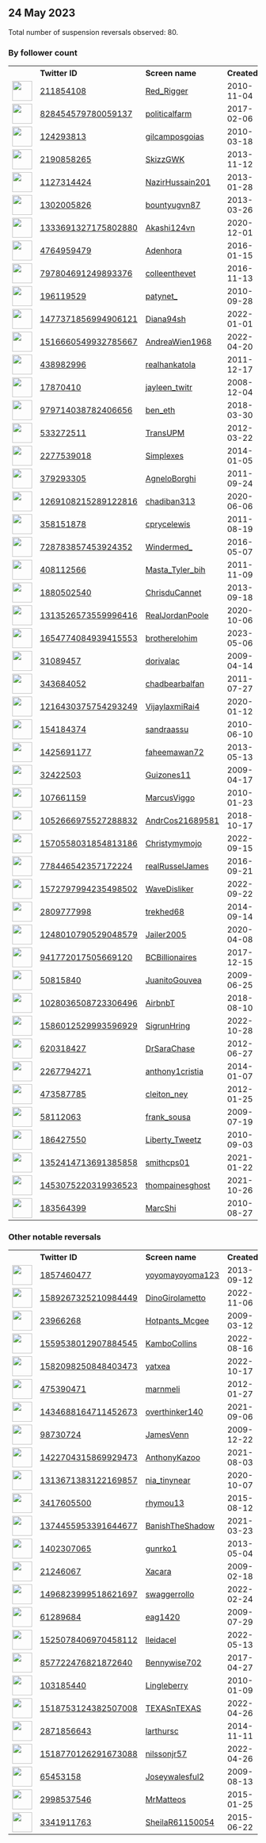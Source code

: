 
## 24 May 2023
Total number of suspension reversals observed: 80.

### By follower count
<table><tr><th></th><th align="left">Twitter ID</th><th align="left">Screen name</th>
<th align="left">Created</th><th align="left">Status</th><th align="left">Suspended</th><th align="left">Followers</th>
<tr><td><a href="https://pbs.twimg.com/profile_images/1358918844308287490/x0VBfexj_normal.jpg"><img src="https://pbs.twimg.com/profile_images/1358918844308287490/x0VBfexj_normal.jpg" width="40px" height="40px" align="center"/></a></td><td><a href="https://twitter.com/intent/user?user_id=211854108">211854108</a></td><td><a href="https://twitter.com/Red_Rigger">Red_Rigger</a></td><td>2010-11-04</td><td align="center"></td><td>2022-02-13</td><td>20908</td></tr>
<tr><td><a href="https://pbs.twimg.com/profile_images/1319857414141661184/T9lwT4Z8_normal.jpg"><img src="https://pbs.twimg.com/profile_images/1319857414141661184/T9lwT4Z8_normal.jpg" width="40px" height="40px" align="center"/></a></td><td><a href="https://twitter.com/intent/user?user_id=828454579780059137">828454579780059137</a></td><td><a href="https://twitter.com/politicalfarm">politicalfarm</a></td><td>2017-02-06</td><td align="center"></td><td></td><td>13452</td></tr>
<tr><td><a href="https://pbs.twimg.com/profile_images/1461741831889301515/-hTfoBD__normal.jpg"><img src="https://pbs.twimg.com/profile_images/1461741831889301515/-hTfoBD__normal.jpg" width="40px" height="40px" align="center"/></a></td><td><a href="https://twitter.com/intent/user?user_id=124293813">124293813</a></td><td><a href="https://twitter.com/gilcamposgoias">gilcamposgoias</a></td><td>2010-03-18</td><td align="center"></td><td>2023-03-04</td><td>11746</td></tr>
<tr><td><a href="https://pbs.twimg.com/profile_images/1308634661791309824/AWQj51Lu_normal.jpg"><img src="https://pbs.twimg.com/profile_images/1308634661791309824/AWQj51Lu_normal.jpg" width="40px" height="40px" align="center"/></a></td><td><a href="https://twitter.com/intent/user?user_id=2190858265">2190858265</a></td><td><a href="https://twitter.com/SkizzGWK">SkizzGWK</a></td><td>2013-11-12</td><td align="center"></td><td></td><td>5062</td></tr>
<tr><td><a href="https://pbs.twimg.com/profile_images/681867790509305857/4D2Qgd8B_normal.png"><img src="https://pbs.twimg.com/profile_images/681867790509305857/4D2Qgd8B_normal.png" width="40px" height="40px" align="center"/></a></td><td><a href="https://twitter.com/intent/user?user_id=1127314424">1127314424</a></td><td><a href="https://twitter.com/NazirHussain201">NazirHussain201</a></td><td>2013-01-28</td><td align="center"></td><td>2023-03-30</td><td>4869</td></tr>
<tr><td><a href="https://pbs.twimg.com/profile_images/1590321012020695040/IdV2a4u8_normal.jpg"><img src="https://pbs.twimg.com/profile_images/1590321012020695040/IdV2a4u8_normal.jpg" width="40px" height="40px" align="center"/></a></td><td><a href="https://twitter.com/intent/user?user_id=1302005826">1302005826</a></td><td><a href="https://twitter.com/bountyugvn87">bountyugvn87</a></td><td>2013-03-26</td><td align="center"></td><td>2023-03-20</td><td>4803</td></tr>
<tr><td><a href="https://pbs.twimg.com/profile_images/1660242492695121920/s-VYZEQU_normal.jpg"><img src="https://pbs.twimg.com/profile_images/1660242492695121920/s-VYZEQU_normal.jpg" width="40px" height="40px" align="center"/></a></td><td><a href="https://twitter.com/intent/user?user_id=1333691327175802880">1333691327175802880</a></td><td><a href="https://twitter.com/Akashi124vn">Akashi124vn</a></td><td>2020-12-01</td><td align="center"></td><td>2023-04-23</td><td>4728</td></tr>
<tr><td><a href="https://pbs.twimg.com/profile_images/1617942707833344015/xs8cElyK_normal.jpg"><img src="https://pbs.twimg.com/profile_images/1617942707833344015/xs8cElyK_normal.jpg" width="40px" height="40px" align="center"/></a></td><td><a href="https://twitter.com/intent/user?user_id=4764959479">4764959479</a></td><td><a href="https://twitter.com/Adenhora">Adenhora</a></td><td>2016-01-15</td><td align="center"></td><td>2023-05-02</td><td>4434</td></tr>
<tr><td><a href="https://pbs.twimg.com/profile_images/1661167386676871168/YpeebKC9_normal.jpg"><img src="https://pbs.twimg.com/profile_images/1661167386676871168/YpeebKC9_normal.jpg" width="40px" height="40px" align="center"/></a></td><td><a href="https://twitter.com/intent/user?user_id=797804691249893376">797804691249893376</a></td><td><a href="https://twitter.com/colleenthevet">colleenthevet</a></td><td>2016-11-13</td><td align="center"></td><td></td><td>3316</td></tr>
<tr><td><a href="https://pbs.twimg.com/profile_images/1390728784157024258/pvyIVVp-_normal.jpg"><img src="https://pbs.twimg.com/profile_images/1390728784157024258/pvyIVVp-_normal.jpg" width="40px" height="40px" align="center"/></a></td><td><a href="https://twitter.com/intent/user?user_id=196119529">196119529</a></td><td><a href="https://twitter.com/patynet_">patynet_</a></td><td>2010-09-28</td><td align="center"></td><td>2022-07-28</td><td>1676</td></tr>
<tr><td><a href="https://pbs.twimg.com/profile_images/1480584294133379076/g0zltZqH_normal.jpg"><img src="https://pbs.twimg.com/profile_images/1480584294133379076/g0zltZqH_normal.jpg" width="40px" height="40px" align="center"/></a></td><td><a href="https://twitter.com/intent/user?user_id=1477371856994906121">1477371856994906121</a></td><td><a href="https://twitter.com/Diana94sh">Diana94sh</a></td><td>2022-01-01</td><td align="center"></td><td>2022-10-08</td><td>1455</td></tr>
<tr><td><a href="https://pbs.twimg.com/profile_images/1516660858063106048/vGj4th4Y_normal.jpg"><img src="https://pbs.twimg.com/profile_images/1516660858063106048/vGj4th4Y_normal.jpg" width="40px" height="40px" align="center"/></a></td><td><a href="https://twitter.com/intent/user?user_id=1516660549932785667">1516660549932785667</a></td><td><a href="https://twitter.com/AndreaWien1968">AndreaWien1968</a></td><td>2022-04-20</td><td align="center"></td><td>2022-10-19</td><td>1396</td></tr>
<tr><td><a href="https://pbs.twimg.com/profile_images/378800000805392385/60448cfc4fc1b3570f25a49c2560deba_normal.png"><img src="https://pbs.twimg.com/profile_images/378800000805392385/60448cfc4fc1b3570f25a49c2560deba_normal.png" width="40px" height="40px" align="center"/></a></td><td><a href="https://twitter.com/intent/user?user_id=438982996">438982996</a></td><td><a href="https://twitter.com/realhankatola">realhankatola</a></td><td>2011-12-17</td><td align="center"></td><td></td><td>1315</td></tr>
<tr><td><a href="https://pbs.twimg.com/profile_images/3126268993/9109ca957cff01362a625d7cadc1a7cd_normal.jpeg"><img src="https://pbs.twimg.com/profile_images/3126268993/9109ca957cff01362a625d7cadc1a7cd_normal.jpeg" width="40px" height="40px" align="center"/></a></td><td><a href="https://twitter.com/intent/user?user_id=17870410">17870410</a></td><td><a href="https://twitter.com/jayleen_twitr">jayleen_twitr</a></td><td>2008-12-04</td><td align="center"></td><td></td><td>1049</td></tr>
<tr><td><a href="https://pbs.twimg.com/profile_images/1390829182054289408/MNg4-9sl_normal.jpg"><img src="https://pbs.twimg.com/profile_images/1390829182054289408/MNg4-9sl_normal.jpg" width="40px" height="40px" align="center"/></a></td><td><a href="https://twitter.com/intent/user?user_id=979714038782406656">979714038782406656</a></td><td><a href="https://twitter.com/ben_eth">ben_eth</a></td><td>2018-03-30</td><td align="center"></td><td>2022-12-18</td><td>1049</td></tr>
<tr><td><a href="https://pbs.twimg.com/profile_images/1117518528515575809/U_wegxy__normal.jpg"><img src="https://pbs.twimg.com/profile_images/1117518528515575809/U_wegxy__normal.jpg" width="40px" height="40px" align="center"/></a></td><td><a href="https://twitter.com/intent/user?user_id=533272511">533272511</a></td><td><a href="https://twitter.com/TransUPM">TransUPM</a></td><td>2012-03-22</td><td align="center"></td><td></td><td>1003</td></tr>
<tr><td><a href="https://pbs.twimg.com/profile_images/1659572875278393348/vVj18uZ8_normal.jpg"><img src="https://pbs.twimg.com/profile_images/1659572875278393348/vVj18uZ8_normal.jpg" width="40px" height="40px" align="center"/></a></td><td><a href="https://twitter.com/intent/user?user_id=2277539018">2277539018</a></td><td><a href="https://twitter.com/Simplexes">Simplexes</a></td><td>2014-01-05</td><td align="center"></td><td></td><td>937</td></tr>
<tr><td><a href="https://pbs.twimg.com/profile_images/1414374275226669057/jRyfha0s_normal.jpg"><img src="https://pbs.twimg.com/profile_images/1414374275226669057/jRyfha0s_normal.jpg" width="40px" height="40px" align="center"/></a></td><td><a href="https://twitter.com/intent/user?user_id=379293305">379293305</a></td><td><a href="https://twitter.com/AgneloBorghi">AgneloBorghi</a></td><td>2011-09-24</td><td align="center"></td><td>2022-10-25</td><td>865</td></tr>
<tr><td><a href="https://pbs.twimg.com/profile_images/1581087189231931392/7jB3Y9az_normal.jpg"><img src="https://pbs.twimg.com/profile_images/1581087189231931392/7jB3Y9az_normal.jpg" width="40px" height="40px" align="center"/></a></td><td><a href="https://twitter.com/intent/user?user_id=1269108215289122816">1269108215289122816</a></td><td><a href="https://twitter.com/chadiban313">chadiban313</a></td><td>2020-06-06</td><td align="center"></td><td>2022-11-24</td><td>726</td></tr>
<tr><td><a href="https://pbs.twimg.com/profile_images/1208017646228267008/LrRbJYji_normal.jpg"><img src="https://pbs.twimg.com/profile_images/1208017646228267008/LrRbJYji_normal.jpg" width="40px" height="40px" align="center"/></a></td><td><a href="https://twitter.com/intent/user?user_id=358151878">358151878</a></td><td><a href="https://twitter.com/cprycelewis">cprycelewis</a></td><td>2011-08-19</td><td align="center"></td><td>2022-11-06</td><td>688</td></tr>
<tr><td><a href="https://pbs.twimg.com/profile_images/1361195816732397571/ShMXXcP9_normal.jpg"><img src="https://pbs.twimg.com/profile_images/1361195816732397571/ShMXXcP9_normal.jpg" width="40px" height="40px" align="center"/></a></td><td><a href="https://twitter.com/intent/user?user_id=728783857453924352">728783857453924352</a></td><td><a href="https://twitter.com/Windermed_">Windermed_</a></td><td>2016-05-07</td><td align="center"></td><td></td><td>672</td></tr>
<tr><td><a href="https://pbs.twimg.com/profile_images/1641078048312180737/Lykq-FFm_normal.jpg"><img src="https://pbs.twimg.com/profile_images/1641078048312180737/Lykq-FFm_normal.jpg" width="40px" height="40px" align="center"/></a></td><td><a href="https://twitter.com/intent/user?user_id=408112566">408112566</a></td><td><a href="https://twitter.com/Masta_Tyler_bih">Masta_Tyler_bih</a></td><td>2011-11-09</td><td align="center"></td><td>2023-03-31</td><td>626</td></tr>
<tr><td><a href="https://pbs.twimg.com/profile_images/666982394197647360/AbuZNKe4_normal.jpg"><img src="https://pbs.twimg.com/profile_images/666982394197647360/AbuZNKe4_normal.jpg" width="40px" height="40px" align="center"/></a></td><td><a href="https://twitter.com/intent/user?user_id=1880502540">1880502540</a></td><td><a href="https://twitter.com/ChrisduCannet">ChrisduCannet</a></td><td>2013-09-18</td><td align="center"></td><td>2023-05-06</td><td>586</td></tr>
<tr><td><a href="https://pbs.twimg.com/profile_images/1550207035576266752/GSdzZFEG_normal.jpg"><img src="https://pbs.twimg.com/profile_images/1550207035576266752/GSdzZFEG_normal.jpg" width="40px" height="40px" align="center"/></a></td><td><a href="https://twitter.com/intent/user?user_id=1313526573559996416">1313526573559996416</a></td><td><a href="https://twitter.com/RealJordanPoole">RealJordanPoole</a></td><td>2020-10-06</td><td align="center"></td><td>2022-11-29</td><td>484</td></tr>
<tr><td><a href="https://pbs.twimg.com/profile_images/1660948209643012096/GmskwD3l_normal.jpg"><img src="https://pbs.twimg.com/profile_images/1660948209643012096/GmskwD3l_normal.jpg" width="40px" height="40px" align="center"/></a></td><td><a href="https://twitter.com/intent/user?user_id=1654774084939415553">1654774084939415553</a></td><td><a href="https://twitter.com/brotherelohim">brotherelohim</a></td><td>2023-05-06</td><td align="center"></td><td>2023-05-23</td><td>451</td></tr>
<tr><td><a href="https://pbs.twimg.com/profile_images/1660252879918071809/EoBpBooH_normal.png"><img src="https://pbs.twimg.com/profile_images/1660252879918071809/EoBpBooH_normal.png" width="40px" height="40px" align="center"/></a></td><td><a href="https://twitter.com/intent/user?user_id=31089457">31089457</a></td><td><a href="https://twitter.com/dorivalac">dorivalac</a></td><td>2009-04-14</td><td align="center"></td><td>2022-03-06</td><td>432</td></tr>
<tr><td><a href="https://pbs.twimg.com/profile_images/1295063240850931713/QSE7PlNL_normal.jpg"><img src="https://pbs.twimg.com/profile_images/1295063240850931713/QSE7PlNL_normal.jpg" width="40px" height="40px" align="center"/></a></td><td><a href="https://twitter.com/intent/user?user_id=343684052">343684052</a></td><td><a href="https://twitter.com/chadbearbalfan">chadbearbalfan</a></td><td>2011-07-27</td><td align="center"></td><td></td><td>376</td></tr>
<tr><td><a href="https://pbs.twimg.com/profile_images/1402600727181107203/n6sT7TCF_normal.jpg"><img src="https://pbs.twimg.com/profile_images/1402600727181107203/n6sT7TCF_normal.jpg" width="40px" height="40px" align="center"/></a></td><td><a href="https://twitter.com/intent/user?user_id=1216430375754293249">1216430375754293249</a></td><td><a href="https://twitter.com/VijaylaxmiRai4">VijaylaxmiRai4</a></td><td>2020-01-12</td><td align="center"></td><td></td><td>369</td></tr>
<tr><td><a href="https://pbs.twimg.com/profile_images/1659029972747530241/DPcnPJJi_normal.jpg"><img src="https://pbs.twimg.com/profile_images/1659029972747530241/DPcnPJJi_normal.jpg" width="40px" height="40px" align="center"/></a></td><td><a href="https://twitter.com/intent/user?user_id=154184374">154184374</a></td><td><a href="https://twitter.com/sandraassu">sandraassu</a></td><td>2010-06-10</td><td align="center"></td><td>2023-01-01</td><td>337</td></tr>
<tr><td><a href="https://pbs.twimg.com/profile_images/1025233555549552642/bngY8mzu_normal.jpg"><img src="https://pbs.twimg.com/profile_images/1025233555549552642/bngY8mzu_normal.jpg" width="40px" height="40px" align="center"/></a></td><td><a href="https://twitter.com/intent/user?user_id=1425691177">1425691177</a></td><td><a href="https://twitter.com/faheemawan72">faheemawan72</a></td><td>2013-05-13</td><td align="center">🔒</td><td>2023-04-01</td><td>311</td></tr>
<tr><td><a href="https://pbs.twimg.com/profile_images/1162552182132158469/22tDpEve_normal.jpg"><img src="https://pbs.twimg.com/profile_images/1162552182132158469/22tDpEve_normal.jpg" width="40px" height="40px" align="center"/></a></td><td><a href="https://twitter.com/intent/user?user_id=32422503">32422503</a></td><td><a href="https://twitter.com/Guizones11">Guizones11</a></td><td>2009-04-17</td><td align="center"></td><td></td><td>291</td></tr>
<tr><td><a href="https://pbs.twimg.com/profile_images/1202311035602034693/Mq7QxGpY_normal.jpg"><img src="https://pbs.twimg.com/profile_images/1202311035602034693/Mq7QxGpY_normal.jpg" width="40px" height="40px" align="center"/></a></td><td><a href="https://twitter.com/intent/user?user_id=107661159">107661159</a></td><td><a href="https://twitter.com/MarcusViggo">MarcusViggo</a></td><td>2010-01-23</td><td align="center"></td><td></td><td>288</td></tr>
<tr><td><a href="https://pbs.twimg.com/profile_images/1657718469268258816/rGoCH_Sm_normal.jpg"><img src="https://pbs.twimg.com/profile_images/1657718469268258816/rGoCH_Sm_normal.jpg" width="40px" height="40px" align="center"/></a></td><td><a href="https://twitter.com/intent/user?user_id=1052666975527288832">1052666975527288832</a></td><td><a href="https://twitter.com/AndrCos21689581">AndrCos21689581</a></td><td>2018-10-17</td><td align="center"></td><td>2022-07-26</td><td>281</td></tr>
<tr><td><a href="https://pbs.twimg.com/profile_images/1570558293281542145/_njgl37s_normal.jpg"><img src="https://pbs.twimg.com/profile_images/1570558293281542145/_njgl37s_normal.jpg" width="40px" height="40px" align="center"/></a></td><td><a href="https://twitter.com/intent/user?user_id=1570558031854813186">1570558031854813186</a></td><td><a href="https://twitter.com/Christymymojo">Christymymojo</a></td><td>2022-09-15</td><td align="center"></td><td>2022-10-05</td><td>259</td></tr>
<tr><td><a href="https://pbs.twimg.com/profile_images/891187545542762496/cH3JAN3F_normal.jpg"><img src="https://pbs.twimg.com/profile_images/891187545542762496/cH3JAN3F_normal.jpg" width="40px" height="40px" align="center"/></a></td><td><a href="https://twitter.com/intent/user?user_id=778446542357172224">778446542357172224</a></td><td><a href="https://twitter.com/realRusselJames">realRusselJames</a></td><td>2016-09-21</td><td align="center"></td><td></td><td>247</td></tr>
<tr><td><a href="https://pbs.twimg.com/profile_images/1594336048472997888/7JCvYjDm_normal.jpg"><img src="https://pbs.twimg.com/profile_images/1594336048472997888/7JCvYjDm_normal.jpg" width="40px" height="40px" align="center"/></a></td><td><a href="https://twitter.com/intent/user?user_id=1572797994235498502">1572797994235498502</a></td><td><a href="https://twitter.com/WaveDisliker">WaveDisliker</a></td><td>2022-09-22</td><td align="center"></td><td>2023-04-14</td><td>218</td></tr>
<tr><td><a href="https://pbs.twimg.com/profile_images/1279109280059125760/5pZv3zMi_normal.jpg"><img src="https://pbs.twimg.com/profile_images/1279109280059125760/5pZv3zMi_normal.jpg" width="40px" height="40px" align="center"/></a></td><td><a href="https://twitter.com/intent/user?user_id=2809777998">2809777998</a></td><td><a href="https://twitter.com/trekhed68">trekhed68</a></td><td>2014-09-14</td><td align="center"></td><td>2022-12-27</td><td>210</td></tr>
<tr><td><a href="https://pbs.twimg.com/profile_images/1597755737677209600/zzpdo36C_normal.jpg"><img src="https://pbs.twimg.com/profile_images/1597755737677209600/zzpdo36C_normal.jpg" width="40px" height="40px" align="center"/></a></td><td><a href="https://twitter.com/intent/user?user_id=1248010790529048579">1248010790529048579</a></td><td><a href="https://twitter.com/Jailer2005">Jailer2005</a></td><td>2020-04-08</td><td align="center"></td><td>2023-02-28</td><td>207</td></tr>
<tr><td><a href="https://pbs.twimg.com/profile_images/942063890963185664/y-L4WLyk_normal.jpg"><img src="https://pbs.twimg.com/profile_images/942063890963185664/y-L4WLyk_normal.jpg" width="40px" height="40px" align="center"/></a></td><td><a href="https://twitter.com/intent/user?user_id=941772017505669120">941772017505669120</a></td><td><a href="https://twitter.com/BCBillionaires">BCBillionaires</a></td><td>2017-12-15</td><td align="center"></td><td>2022-10-25</td><td>202</td></tr>
<tr><td><a href="https://pbs.twimg.com/profile_images/1471163722244800513/-TTmcm_c_normal.jpg"><img src="https://pbs.twimg.com/profile_images/1471163722244800513/-TTmcm_c_normal.jpg" width="40px" height="40px" align="center"/></a></td><td><a href="https://twitter.com/intent/user?user_id=50815840">50815840</a></td><td><a href="https://twitter.com/JuanitoGouvea">JuanitoGouvea</a></td><td>2009-06-25</td><td align="center"></td><td>2022-11-09</td><td>181</td></tr>
<tr><td><a href="https://pbs.twimg.com/profile_images/1028043711312097281/cFnGSLkZ_normal.jpg"><img src="https://pbs.twimg.com/profile_images/1028043711312097281/cFnGSLkZ_normal.jpg" width="40px" height="40px" align="center"/></a></td><td><a href="https://twitter.com/intent/user?user_id=1028036508723306496">1028036508723306496</a></td><td><a href="https://twitter.com/AirbnbT">AirbnbT</a></td><td>2018-08-10</td><td align="center"></td><td>2022-10-09</td><td>167</td></tr>
<tr><td><a href="https://pbs.twimg.com/profile_images/1586013304207671297/w2XINV8P_normal.jpg"><img src="https://pbs.twimg.com/profile_images/1586013304207671297/w2XINV8P_normal.jpg" width="40px" height="40px" align="center"/></a></td><td><a href="https://twitter.com/intent/user?user_id=1586012529993596929">1586012529993596929</a></td><td><a href="https://twitter.com/SigrunHring">SigrunHring</a></td><td>2022-10-28</td><td align="center"></td><td>2022-11-02</td><td>147</td></tr>
<tr><td><a href="https://pbs.twimg.com/profile_images/1067002910209269760/DBWcdVSu_normal.jpg"><img src="https://pbs.twimg.com/profile_images/1067002910209269760/DBWcdVSu_normal.jpg" width="40px" height="40px" align="center"/></a></td><td><a href="https://twitter.com/intent/user?user_id=620318427">620318427</a></td><td><a href="https://twitter.com/DrSaraChase">DrSaraChase</a></td><td>2012-06-27</td><td align="center"></td><td></td><td>146</td></tr>
<tr><td><a href="https://pbs.twimg.com/profile_images/1660335967679422467/ZB5uAzSW_normal.jpg"><img src="https://pbs.twimg.com/profile_images/1660335967679422467/ZB5uAzSW_normal.jpg" width="40px" height="40px" align="center"/></a></td><td><a href="https://twitter.com/intent/user?user_id=2267794271">2267794271</a></td><td><a href="https://twitter.com/anthony1cristia">anthony1cristia</a></td><td>2014-01-07</td><td align="center"></td><td>2022-08-29</td><td>143</td></tr>
<tr><td><a href="https://pbs.twimg.com/profile_images/1198783038680899584/aCU4-Slo_normal.jpg"><img src="https://pbs.twimg.com/profile_images/1198783038680899584/aCU4-Slo_normal.jpg" width="40px" height="40px" align="center"/></a></td><td><a href="https://twitter.com/intent/user?user_id=473587785">473587785</a></td><td><a href="https://twitter.com/cleiton_ney">cleiton_ney</a></td><td>2012-01-25</td><td align="center"></td><td>2022-08-26</td><td>120</td></tr>
<tr><td><a href="https://pbs.twimg.com/profile_images/1373310435420729344/bNNnxRu4_normal.jpg"><img src="https://pbs.twimg.com/profile_images/1373310435420729344/bNNnxRu4_normal.jpg" width="40px" height="40px" align="center"/></a></td><td><a href="https://twitter.com/intent/user?user_id=58112063">58112063</a></td><td><a href="https://twitter.com/frank_sousa">frank_sousa</a></td><td>2009-07-19</td><td align="center"></td><td>2022-10-23</td><td>110</td></tr>
<tr><td><a href="https://pbs.twimg.com/profile_images/1660582035193249792/TBwCfdqq_normal.jpg"><img src="https://pbs.twimg.com/profile_images/1660582035193249792/TBwCfdqq_normal.jpg" width="40px" height="40px" align="center"/></a></td><td><a href="https://twitter.com/intent/user?user_id=186427550">186427550</a></td><td><a href="https://twitter.com/Liberty_Tweetz">Liberty_Tweetz</a></td><td>2010-09-03</td><td align="center"></td><td></td><td>96</td></tr>
<tr><td><a href="https://pbs.twimg.com/profile_images/1661179622199894017/4Pg_HxIy_normal.jpg"><img src="https://pbs.twimg.com/profile_images/1661179622199894017/4Pg_HxIy_normal.jpg" width="40px" height="40px" align="center"/></a></td><td><a href="https://twitter.com/intent/user?user_id=1352414713691385858">1352414713691385858</a></td><td><a href="https://twitter.com/smithcps01">smithcps01</a></td><td>2021-01-22</td><td align="center"></td><td>2022-02-14</td><td>88</td></tr>
<tr><td><a href="https://pbs.twimg.com/profile_images/1494141300299415554/Zh6U9JqL_normal.jpg"><img src="https://pbs.twimg.com/profile_images/1494141300299415554/Zh6U9JqL_normal.jpg" width="40px" height="40px" align="center"/></a></td><td><a href="https://twitter.com/intent/user?user_id=1453075220319936523">1453075220319936523</a></td><td><a href="https://twitter.com/thompainesghost">thompainesghost</a></td><td>2021-10-26</td><td align="center"></td><td></td><td>82</td></tr>
<tr><td><a href="https://pbs.twimg.com/profile_images/1655096080785379329/EppNvFO9_normal.jpg"><img src="https://pbs.twimg.com/profile_images/1655096080785379329/EppNvFO9_normal.jpg" width="40px" height="40px" align="center"/></a></td><td><a href="https://twitter.com/intent/user?user_id=183564399">183564399</a></td><td><a href="https://twitter.com/MarcShi">MarcShi</a></td><td>2010-08-27</td><td align="center"></td><td>2022-06-23</td><td>66</td></tr>
</table>

### Other notable reversals
<table><tr><th></th><th align="left">Twitter ID</th><th align="left">Screen name</th>
<th align="left">Created</th><th align="left">Status</th><th align="left">Suspended</th><th align="left">Followers</th>
<tr><td><a href="https://pbs.twimg.com/profile_images/1530666743189778433/6qtCZaAP_normal.jpg"><img src="https://pbs.twimg.com/profile_images/1530666743189778433/6qtCZaAP_normal.jpg" width="40px" height="40px" align="center"/></a></td><td><a href="https://twitter.com/intent/user?user_id=1857460477">1857460477</a></td><td><a href="https://twitter.com/yoyomayoyoma123">yoyomayoyoma123</a></td><td>2013-09-12</td><td align="center">🔒</td><td>2022-10-30</td><td>12</td></tr>
<tr><td><a href="https://pbs.twimg.com/profile_images/1589276468244267010/Y6_1HMk__normal.jpg"><img src="https://pbs.twimg.com/profile_images/1589276468244267010/Y6_1HMk__normal.jpg" width="40px" height="40px" align="center"/></a></td><td><a href="https://twitter.com/intent/user?user_id=1589267325210984449">1589267325210984449</a></td><td><a href="https://twitter.com/DinoGirolametto">DinoGirolametto</a></td><td>2022-11-06</td><td align="center"></td><td>2022-12-12</td><td>26</td></tr>
<tr><td><a href="https://pbs.twimg.com/profile_images/1050369664352706560/6voMjRpx_normal.jpg"><img src="https://pbs.twimg.com/profile_images/1050369664352706560/6voMjRpx_normal.jpg" width="40px" height="40px" align="center"/></a></td><td><a href="https://twitter.com/intent/user?user_id=23966268">23966268</a></td><td><a href="https://twitter.com/Hotpants_Mcgee">Hotpants_Mcgee</a></td><td>2009-03-12</td><td align="center">🔒</td><td>2023-04-13</td><td>20</td></tr>
<tr><td><a href="https://pbs.twimg.com/profile_images/1625073296399106049/A5Xz-Td0_normal.jpg"><img src="https://pbs.twimg.com/profile_images/1625073296399106049/A5Xz-Td0_normal.jpg" width="40px" height="40px" align="center"/></a></td><td><a href="https://twitter.com/intent/user?user_id=1559538012907884545">1559538012907884545</a></td><td><a href="https://twitter.com/KamboCollins">KamboCollins</a></td><td>2022-08-16</td><td align="center"></td><td>2023-05-11</td><td>8</td></tr>
<tr><td><a href="https://pbs.twimg.com/profile_images/1584587272774717446/eNPufhOC_normal.jpg"><img src="https://pbs.twimg.com/profile_images/1584587272774717446/eNPufhOC_normal.jpg" width="40px" height="40px" align="center"/></a></td><td><a href="https://twitter.com/intent/user?user_id=1582098250848403473">1582098250848403473</a></td><td><a href="https://twitter.com/yatxea">yatxea</a></td><td>2022-10-17</td><td align="center"></td><td>2022-10-30</td><td>0</td></tr>
<tr><td><a href="https://pbs.twimg.com/profile_images/378800000691544095/3e7954bb2983b902f15dadeffa6ce489_normal.jpeg"><img src="https://pbs.twimg.com/profile_images/378800000691544095/3e7954bb2983b902f15dadeffa6ce489_normal.jpeg" width="40px" height="40px" align="center"/></a></td><td><a href="https://twitter.com/intent/user?user_id=475390471">475390471</a></td><td><a href="https://twitter.com/marnmeli">marnmeli</a></td><td>2012-01-27</td><td align="center"></td><td>2022-11-30</td><td>17</td></tr>
<tr><td><a href="https://pbs.twimg.com/profile_images/1500879228581007362/6e4ALGxD_normal.jpg"><img src="https://pbs.twimg.com/profile_images/1500879228581007362/6e4ALGxD_normal.jpg" width="40px" height="40px" align="center"/></a></td><td><a href="https://twitter.com/intent/user?user_id=1434688164711452673">1434688164711452673</a></td><td><a href="https://twitter.com/overthinker140">overthinker140</a></td><td>2021-09-06</td><td align="center">🔒</td><td>2022-07-03</td><td>11</td></tr>
<tr><td><a href="https://pbs.twimg.com/profile_images/553666028039708672/jsQXx5uV_normal.jpeg"><img src="https://pbs.twimg.com/profile_images/553666028039708672/jsQXx5uV_normal.jpeg" width="40px" height="40px" align="center"/></a></td><td><a href="https://twitter.com/intent/user?user_id=98730724">98730724</a></td><td><a href="https://twitter.com/JamesVenn">JamesVenn</a></td><td>2009-12-22</td><td align="center"></td><td>2023-01-26</td><td>37</td></tr>
<tr><td><a href="https://pbs.twimg.com/profile_images/1435994800952578051/gGrI2Djc_normal.jpg"><img src="https://pbs.twimg.com/profile_images/1435994800952578051/gGrI2Djc_normal.jpg" width="40px" height="40px" align="center"/></a></td><td><a href="https://twitter.com/intent/user?user_id=1422704315869929473">1422704315869929473</a></td><td><a href="https://twitter.com/AnthonyKazoo">AnthonyKazoo</a></td><td>2021-08-03</td><td align="center">🔒</td><td>2022-12-23</td><td>48</td></tr>
<tr><td><a href="https://pbs.twimg.com/profile_images/1660328492171513859/vrFhRj31_normal.jpg"><img src="https://pbs.twimg.com/profile_images/1660328492171513859/vrFhRj31_normal.jpg" width="40px" height="40px" align="center"/></a></td><td><a href="https://twitter.com/intent/user?user_id=1313671383122169857">1313671383122169857</a></td><td><a href="https://twitter.com/nia_tinynear">nia_tinynear</a></td><td>2020-10-07</td><td align="center">🔒</td><td>2023-05-12</td><td>0</td></tr>
<tr><td><a href="https://pbs.twimg.com/profile_images/1586162271448858624/rjcbSX-H_normal.png"><img src="https://pbs.twimg.com/profile_images/1586162271448858624/rjcbSX-H_normal.png" width="40px" height="40px" align="center"/></a></td><td><a href="https://twitter.com/intent/user?user_id=3417605500">3417605500</a></td><td><a href="https://twitter.com/rhymou13">rhymou13</a></td><td>2015-08-12</td><td align="center"></td><td>2022-12-29</td><td>2</td></tr>
<tr><td><a href="https://pbs.twimg.com/profile_images/1573168158785294338/VEtT-F0n_normal.jpg"><img src="https://pbs.twimg.com/profile_images/1573168158785294338/VEtT-F0n_normal.jpg" width="40px" height="40px" align="center"/></a></td><td><a href="https://twitter.com/intent/user?user_id=1374455953391644677">1374455953391644677</a></td><td><a href="https://twitter.com/BanishTheShadow">BanishTheShadow</a></td><td>2021-03-23</td><td align="center"></td><td>2022-10-20</td><td>6</td></tr>
<tr><td><a href="https://pbs.twimg.com/profile_images/528917206717837312/Zy_uVeyR_normal.jpeg"><img src="https://pbs.twimg.com/profile_images/528917206717837312/Zy_uVeyR_normal.jpeg" width="40px" height="40px" align="center"/></a></td><td><a href="https://twitter.com/intent/user?user_id=1402307065">1402307065</a></td><td><a href="https://twitter.com/gunrko1">gunrko1</a></td><td>2013-05-04</td><td align="center"></td><td>2022-07-26</td><td>37</td></tr>
<tr><td><a href="https://pbs.twimg.com/profile_images/1199578839346757632/loKh16WC_normal.jpg"><img src="https://pbs.twimg.com/profile_images/1199578839346757632/loKh16WC_normal.jpg" width="40px" height="40px" align="center"/></a></td><td><a href="https://twitter.com/intent/user?user_id=21246067">21246067</a></td><td><a href="https://twitter.com/Xacara">Xacara</a></td><td>2009-02-18</td><td align="center"></td><td>2022-08-24</td><td>21</td></tr>
<tr><td><a href="https://pbs.twimg.com/profile_images/1513564224139804679/v6dVaGxw_normal.jpg"><img src="https://pbs.twimg.com/profile_images/1513564224139804679/v6dVaGxw_normal.jpg" width="40px" height="40px" align="center"/></a></td><td><a href="https://twitter.com/intent/user?user_id=1496823999518621697">1496823999518621697</a></td><td><a href="https://twitter.com/swaggerrollo">swaggerrollo</a></td><td>2022-02-24</td><td align="center"></td><td>2022-07-27</td><td>52</td></tr>
<tr><td><a href="https://pbs.twimg.com/profile_images/799464680997519360/cDuYOm1C_normal.jpg"><img src="https://pbs.twimg.com/profile_images/799464680997519360/cDuYOm1C_normal.jpg" width="40px" height="40px" align="center"/></a></td><td><a href="https://twitter.com/intent/user?user_id=61289684">61289684</a></td><td><a href="https://twitter.com/eag1420">eag1420</a></td><td>2009-07-29</td><td align="center"></td><td>2022-06-26</td><td>2</td></tr>
<tr><td><a href="https://pbs.twimg.com/profile_images/1525429575362150400/tgBNjAgi_normal.jpg"><img src="https://pbs.twimg.com/profile_images/1525429575362150400/tgBNjAgi_normal.jpg" width="40px" height="40px" align="center"/></a></td><td><a href="https://twitter.com/intent/user?user_id=1525078406970458112">1525078406970458112</a></td><td><a href="https://twitter.com/lleidacel">lleidacel</a></td><td>2022-05-13</td><td align="center"></td><td>2022-07-18</td><td>30</td></tr>
<tr><td><a href="https://abs.twimg.com/sticky/default_profile_images/default_profile_normal.png"><img src="https://abs.twimg.com/sticky/default_profile_images/default_profile_normal.png" width="40px" height="40px" align="center"/></a></td><td><a href="https://twitter.com/intent/user?user_id=857722476821872640">857722476821872640</a></td><td><a href="https://twitter.com/Bennywise702">Bennywise702</a></td><td>2017-04-27</td><td align="center"></td><td>2022-09-18</td><td>1</td></tr>
<tr><td><a href="https://pbs.twimg.com/profile_images/2973616139/098132cbcf1de4ef45cf72e3e62c9548_normal.jpeg"><img src="https://pbs.twimg.com/profile_images/2973616139/098132cbcf1de4ef45cf72e3e62c9548_normal.jpeg" width="40px" height="40px" align="center"/></a></td><td><a href="https://twitter.com/intent/user?user_id=103185440">103185440</a></td><td><a href="https://twitter.com/Lingleberry">Lingleberry</a></td><td>2010-01-09</td><td align="center"></td><td>2022-05-18</td><td>5</td></tr>
<tr><td><a href="https://pbs.twimg.com/profile_images/1660769899868979200/rD6ZeOOL_normal.jpg"><img src="https://pbs.twimg.com/profile_images/1660769899868979200/rD6ZeOOL_normal.jpg" width="40px" height="40px" align="center"/></a></td><td><a href="https://twitter.com/intent/user?user_id=1518753124382507008">1518753124382507008</a></td><td><a href="https://twitter.com/TEXASnTEXAS">TEXASnTEXAS</a></td><td>2022-04-26</td><td align="center"></td><td>2022-09-02</td><td>21</td></tr>
<tr><td><a href="https://pbs.twimg.com/profile_images/1565408744313438208/RoqEkRkB_normal.jpg"><img src="https://pbs.twimg.com/profile_images/1565408744313438208/RoqEkRkB_normal.jpg" width="40px" height="40px" align="center"/></a></td><td><a href="https://twitter.com/intent/user?user_id=2871856643">2871856643</a></td><td><a href="https://twitter.com/larthursc">larthursc</a></td><td>2014-11-11</td><td align="center"></td><td>2022-10-11</td><td>61</td></tr>
<tr><td><a href="https://pbs.twimg.com/profile_images/1518770472523116544/Op6bF_Eg_normal.jpg"><img src="https://pbs.twimg.com/profile_images/1518770472523116544/Op6bF_Eg_normal.jpg" width="40px" height="40px" align="center"/></a></td><td><a href="https://twitter.com/intent/user?user_id=1518770126291673088">1518770126291673088</a></td><td><a href="https://twitter.com/nilssonjr57">nilssonjr57</a></td><td>2022-04-26</td><td align="center"></td><td>2022-07-25</td><td>48</td></tr>
<tr><td><a href="https://pbs.twimg.com/profile_images/1074517717292646400/K36UDUrl_normal.jpg"><img src="https://pbs.twimg.com/profile_images/1074517717292646400/K36UDUrl_normal.jpg" width="40px" height="40px" align="center"/></a></td><td><a href="https://twitter.com/intent/user?user_id=65453158">65453158</a></td><td><a href="https://twitter.com/Joseywalesful2">Joseywalesful2</a></td><td>2009-08-13</td><td align="center"></td><td></td><td>34</td></tr>
<tr><td><a href="https://pbs.twimg.com/profile_images/1065498820476309505/yh2q0e4u_normal.jpg"><img src="https://pbs.twimg.com/profile_images/1065498820476309505/yh2q0e4u_normal.jpg" width="40px" height="40px" align="center"/></a></td><td><a href="https://twitter.com/intent/user?user_id=2998537546">2998537546</a></td><td><a href="https://twitter.com/MrMatteos">MrMatteos</a></td><td>2015-01-25</td><td align="center"></td><td></td><td>0</td></tr>
<tr><td><a href="https://abs.twimg.com/sticky/default_profile_images/default_profile_normal.png"><img src="https://abs.twimg.com/sticky/default_profile_images/default_profile_normal.png" width="40px" height="40px" align="center"/></a></td><td><a href="https://twitter.com/intent/user?user_id=3341911763">3341911763</a></td><td><a href="https://twitter.com/SheilaR61150054">SheilaR61150054</a></td><td>2015-06-22</td><td align="center"></td><td></td><td>26</td></tr>
</table>
